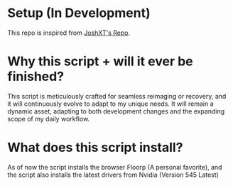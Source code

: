# Setup (In Development)
This repo is inspired from [JoshXT's Repo](https://github.com/Josh-XT/Setup).

# Why this script + will it ever be finished?
This script is meticulously crafted for seamless reimaging or recovery, and it will continuously evolve to adapt to my unique needs. It will remain a dynamic asset, adapting to both development changes and the expanding scope of my daily workflow.

# What does this script install?
As of now the script installs the browser Floorp (A personal favorite), and the script also installs the latest drivers from Nvidia (Version 545 Latest)
